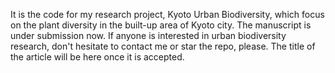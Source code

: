 It is the code for my research project, Kyoto Urban Biodiversity, which focus on the plant diversity in the built-up area of Kyoto city. The manuscript is under submission now.
If anyone is interested in urban biodiversity research, don't hesitate to contact me or star the repo, please. The title of the article will be here once it is accepted. 
